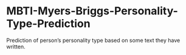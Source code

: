 # MBTI-Myers-Briggs-Personality-Type-Prediction
 Prediction of person’s personality type based on some text they have written.

